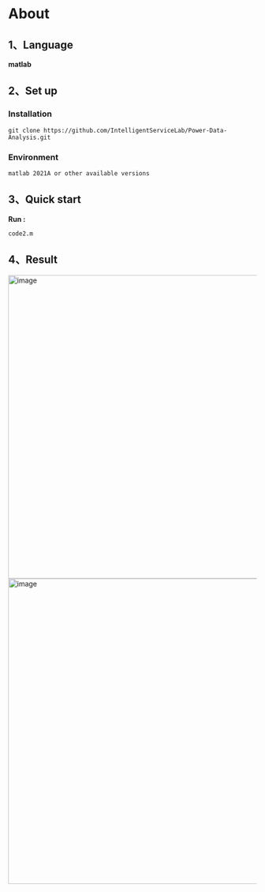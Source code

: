 # About

## 1、Language

**matlab**

## 2、Set up

### Installation

```
git clone https://github.com/IntelligentServiceLab/Power-Data-Analysis.git
```

### Environment

```
matlab 2021A or other available versions
```

## 3、Quick start

 **Run :**

```
code2.m
```

## 4、Result

<img width="615" alt="image" src="https://github.com/IntelligentServiceLab/Power-Data-Analysis/assets/122081814/61953130-011b-4279-a956-6069961053b5">

<img width="619" alt="image" src="https://github.com/IntelligentServiceLab/Power-Data-Analysis/assets/122081814/6b0df669-2383-494f-809d-b686c0a17011">

